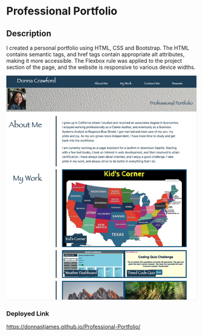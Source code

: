 # Professional Portfolio

## Description

I created a personal portfolio using HTML, CSS and Bootstrap.  The HTML contains semantic tags, and href tags contain appropriate alt attributes, making it more accessible.  The Flexbox rule was applied to the project section of the page, and the website is responsive to various device widths.

![Screen Shot of my Project](./Assets/Portfolio.jpeg)

### Deployed Link 

https://donnastjames.github.io/Professional-Portfolio/


